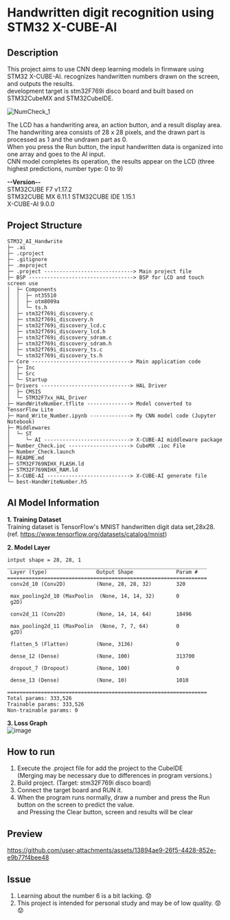 # Handwritten digit recognition using STM32 X-CUBE-AI

## Description
This project aims to use CNN deep learning models in firmware using STM32 X-CUBE-AI.
recognizes handwritten numbers drawn on the screen, and outputs the results.  
development target is stm32F769i disco board and built based on STM32CubeMX and STM32CubeIDE.  

![NumCheck_1](https://github.com/user-attachments/assets/4f72338a-f010-4cee-9248-c8e51eb2fb4e)  

The LCD has a handwriting area, an action button, and a result display area.  
The handwriting area consists of 28 x 28 pixels, and the drawn part is processed as 1 and the undrawn part as 0.  
When you press the Run button, the input handwritten data is organized into one array and goes to the AI input.  
CNN model completes its operation, the results appear on the LCD (three highest predictions, number type: 0 to 9)  

**--Version--**  
STM32CUBE F7 v1.17.2  
STM32CUBE MX 6.11.1 
STM32CUBE IDE 1.15.1  
X-CUBE-AI 9.0.0

## Project Structure
```
STM32_AI_Handwrite
├─ .ai
├─ .cproject
├─ .gitignore
├─ .mxproject
├─ .project -----------------------------> Main project file
├─ BSP ----------------------------------> BSP for LCD and touch screen use
│  ├─ Components
│  │  ├─ nt35510
│  │  ├─ otm8009a
│  │  └─ ts.h
│  ├─ stm32f769i_discovery.c
│  ├─ stm32f769i_discovery.h
│  ├─ stm32f769i_discovery_lcd.c
│  ├─ stm32f769i_discovery_lcd.h
│  ├─ stm32f769i_discovery_sdram.c
│  ├─ stm32f769i_discovery_sdram.h
│  ├─ stm32f769i_discovery_ts.c
│  └─ stm32f769i_discovery_ts.h
├─ Core --------------------------------> Main application code
│  ├─ Inc
│  ├─ Src
│  └─ Startup
├─ Drivers -----------------------------> HAL Driver
│  ├─ CMSIS
│  └─ STM32F7xx_HAL_Driver
├─ HandWriteNumber.tflite --------------> Model converted to TensorFlow Lite
├─ Hand_Write_Number.ipynb -------------> My CNN model code (Jupyter Notebook)
├─ Middlewares
│  └─ ST
│     └─ AI ----------------------------> X-CUBE-AI middleware package
├─ Number_Check.ioc --------------------> CubeMX .ioc File
├─ Number_Check.launch
├─ README.md
├─ STM32F769NIHX_FLASH.ld
├─ STM32F769NIHX_RAM.ld
├─ X-CUBE-AI ---------------------------> X-CUBE-AI generate file
└─ best-HandWriteNumber.h5 
```

## AI Model Information  

**1. Training Dataset**  
Training dataset is TensorFlow's MNIST handwritten digit data set,28x28.  
(ref. https://www.tensorflow.org/datasets/catalog/mnist)  

  
**2. Model Layer** 
```
intput shape = 28, 28, 1
_________________________________________________________________
 Layer (type)                Output Shape              Param #   
=================================================================
 conv2d_10 (Conv2D)          (None, 28, 28, 32)        320       
                                                                 
 max_pooling2d_10 (MaxPoolin  (None, 14, 14, 32)       0         
 g2D)                                                            
                                                                 
 conv2d_11 (Conv2D)          (None, 14, 14, 64)        18496     
                                                                 
 max_pooling2d_11 (MaxPoolin  (None, 7, 7, 64)         0         
 g2D)                                                            
                                                                 
 flatten_5 (Flatten)         (None, 3136)              0         
                                                                 
 dense_12 (Dense)            (None, 100)               313700    
                                                                 
 dropout_7 (Dropout)         (None, 100)               0         
                                                                 
 dense_13 (Dense)            (None, 10)                1010      
                                                                 
=================================================================
Total params: 333,526
Trainable params: 333,526
Non-trainable params: 0
```

**3. Loss Graph**  
![image](https://github.com/user-attachments/assets/8869ef46-2a5e-41eb-aa31-53d2d3d1a0c9)  

## How to run
1. Execute the .project file for add the project to the CubeIDE  
(Merging may be necessary due to differences in program versions.)
3. Build project. (Target: stm32F769i disco board)
4. Connect the target board and RUN it.
5. When the program runs normally, draw a number and press the Run button on the screen to predict the value.  
and Pressing the Clear button, screen and results will be clear

## Preview

https://github.com/user-attachments/assets/13894ae9-26f5-4428-852e-e9b77f4bee48  

## Issue
1. Learning about the number 6 is a bit lacking. :worried:
2. This project is intended for personal study and may be of low quality. :worried::worried:





